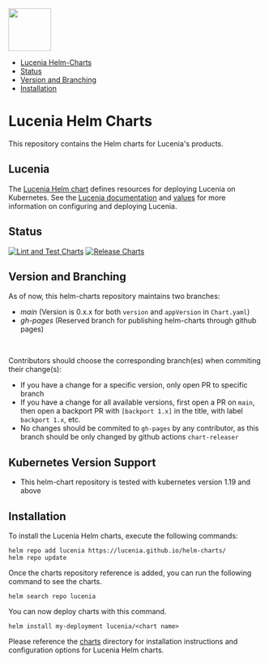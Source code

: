 <img src="https://lucenia.io/wp-content/uploads/2024/07/Asset_38Lucenia_H_LB_NS.png" height="84px">

- [Lucenia Helm-Charts](#lucenia-helm-charts)
- [Status](#status)
- [Version and Branching](#version-and-branching)
- [Installation](#installation)


# Lucenia Helm Charts

This repository contains the Helm charts for Lucenia's products.

## Lucenia

The [Lucenia Helm chart](./charts/lucenia) defines resources for deploying Lucenia on Kubernetes. See the [Lucenia documentation](./charts/lucenia/README.md) and [values](./charts/lucenia/values.yaml) for more information on configuring and deploying Lucenia.

## Status

[![Lint and Test Charts](https://github.com/lucenia/helm-charts/actions/workflows/lint-test.yaml/badge.svg)](https://github.com/lucenia/helm-charts/actions/workflows/lint-test.yaml)
 [![Release Charts](https://github.com/lucenia/helm-charts/actions/workflows/release.yaml/badge.svg)](https://github.com/lucenia/helm-charts/actions/workflows/release.yaml)

## Version and Branching
As of now, this helm-charts repository maintains two branches:
* _main_ (Version is 0.x.x for both `version` and `appVersion` in `Chart.yaml`)
* _gh-pages_ (Reserved branch for publishing helm-charts through github pages)
<br>

Contributors should choose the corresponding branch(es) when commiting their change(s):
* If you have a change for a specific version, only open PR to specific branch
* If you have a change for all available versions, first open a PR on `main`, then open a backport PR with `[backport 1.x]` in the title, with label `backport 1.x`, etc.
* No changes should be commited to `gh-pages` by any contributor, as this branch should be only changed by github actions `chart-releaser` 

## Kubernetes Version Support
* This helm-chart repository is tested with kubernetes version 1.19 and above

## Installation

To install the Lucenia Helm charts, execute the following commands:

```shell
helm repo add lucenia https://lucenia.github.io/helm-charts/
helm repo update
```

Once the charts repository reference is added, you can run the following command to see the charts.

```shell
helm search repo lucenia
```

You can now deploy charts with this command.

```shell
helm install my-deployment lucenia/<chart name>
```

Please reference the [charts](charts/) directory for installation instructions and configuration options for Lucenia Helm charts.

